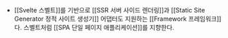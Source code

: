 - [[Svelte 스벨트]]를 기반으로 [[SSR 서버 사이드 렌더링]]과 [[Static Site Generator 정적 사이트 생성기]] 어댑터도 지원하는 [[Framework 프레임워크]]다. 스벨트처럼 [[SPA 단일 페이지 애플리케이션]]를 지향한다.